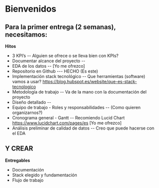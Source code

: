 # Bienvenidos

## Para la primer entrega (2 semanas), necesitamos:

**Hitos**
-	3 KPI’s                                       -- Alguien se ofrece o se lleva bien con KPIs?
-	Documentar alcance del proyecto               -- 
-	EDA de los datos                              -- [Yo me ofrezco]
-	Repositorio en Github                         --- HECHO (Es este)
-	Implementación stack tecnológico              -- Que herramientas (software) vamos a usar? https://blog.hubspot.es/website/que-es-stack-tecnologico
-	Metodología de trabajo                        -- Va de la mano con la documentación del proyecto
-	Diseño detallado                              -- 
-	Equipo de trabajo - Roles y responsabilidades -- (Como quieren organizarnos?)
-	Cronograma general - Gantt                    -- Recomiendo Lucid Chart https://www.lucidchart.com/pages/es  [Yo me ofrezco]
-	Análisis preliminar de calidad de datos       -- Creo que puede hacerse con el EDA


## Y CREAR

**Entregables**        
-	Documentación
-	Stack elegido y fundamentación
-	Flujo de trabajo
